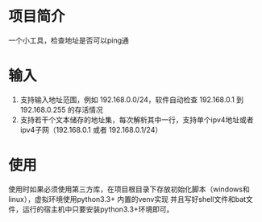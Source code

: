 # 项目简介
一个小工具，检查地址是否可以ping通

# 输入
1. 支持输入地址范围，例如 192.168.0.0/24，软件自动检查 192.168.0.1 到 192.168.0.255 的存活情况
2. 支持若干个文本储存的地址集，每次解析其中一行，支持单个ipv4地址或者ipv4子网（192.168.0.1 或者 192.168.0.1/24）

# 使用
使用时如果必须使用第三方库，在项目根目录下存放初始化脚本（windows和linux），虚拟环境使用python3.3+ 内置的venv实现
并且写好shell文件和bat文件，运行的宿主机中只要安装python3.3+环境即可。
